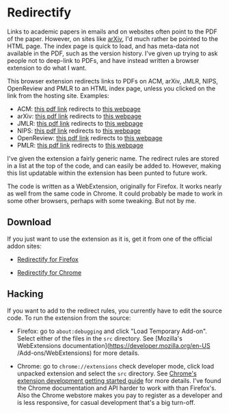 # Redirectify

Links to academic papers in emails and on websites often point to the PDF of the
paper. However, on sites like [arXiv](https://arxiv.org/), I'd much rather be
pointed to the HTML page. The index page is quick to load, and has meta-data not
available in the PDF, such as the version history. I've given up trying to ask
people not to deep-link to PDFs, and have instead written a browser extension to
do what I want.

This browser extension redirects links to PDFs on ACM, arXiv, JMLR, NIPS,
OpenReview and PMLR to an HTML index page, unless you clicked on the link from
the hosting site. Examples:

* ACM: [this pdf link](https://dl.acm.org/ft_gateway.cfm?id=2670318&ftid=1557218&dwn=1&CFID=12379622&CFTOKEN=cdcc86cc1f6f814d-6AE9FE9E-CF62-4ED9-0EE360EB7CBB2E50) redirects to [this webpage](https://dl.acm.org/citation.cfm?id=2670318)
* arXiv: [this pdf link](https://arxiv.org/pdf/1602.07527.pdf) redirects to [this webpage](https://arxiv.org/abs/1602.07527)
* JMLR: [this pdf link](http://www.jmlr.org/papers/volume17/16-272/16-272.pdf) redirects to [this webpage](http://www.jmlr.org//papers/v17/16-272.html)
* NIPS: [this pdf link](https://papers.nips.cc/paper/6084-fast-free-inference-of-simulation-models-with-bayesian-conditional-density-estimation.pdf) redirects to [this webpage](https://papers.nips.cc/paper/6084-fast-free-inference-of-simulation-models-with-bayesian-conditional-density-estimation)
* OpenReview: [this pdf link](https://openreview.net/pdf?id=rkdU7tCaZ) redirects to [this webpage](https://openreview.net/forum?id=rkdU7tCaZ)
* PMLR: [this pdf link](http://proceedings.mlr.press/v9/murray10a/murray10a.pdf) redirects to [this webpage](http://proceedings.mlr.press/v9/murray10a.html)

I've given the extension a fairly generic name. The redirect rules are stored in
a list at the top of the code, and can easily be added to. However, making this
list updatable within the extension has been punted to future work.

The code is written as a WebExtension, originally for Firefox. It works nearly
as well from the same code in Chrome. It could probably be made to work in some
other browsers, perhaps with some tweaking. But not by me.


## Download

If you just want to use the extension as it is, get it from one of the official addon
sites:

* [Redirectify for Firefox](https://addons.mozilla.org/en-US/firefox/addon/redirectify/)

* [Redirectify for Chrome](https://chrome.google.com/webstore/detail/redirectify/mhjmbfadcbhilcfdhkkepffbnjaghfie)


## Hacking

If you want to add to the redirect rules, you currently have to edit the source
code. To run the extension from the source:

* Firefox: go to `about:debugging` and click "Load Temporary Add-on".
  Select either of the files in the `src` directory. See [Mozilla's
  WebExtensions documentation](https://developer.mozilla.org/en-US
  /Add-ons/WebExtensions) for more details.

* Chrome: go to `chrome://extensions` check developer mode, click load
  unpacked extension and select the `src` directory. See [Chrome's
  extension development getting started
  guide](https://developer.chrome.com/extensions/getstarted) for more
  details. I've found the Chrome documentation and API harder to work with than Firefox's. Also the Chrome webstore makes you pay to register as a developer and is less responsive, for casual development that's a big turn-off.


